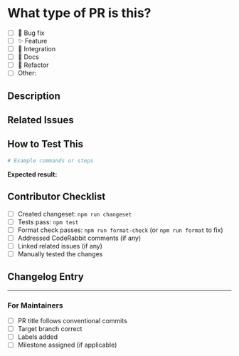 # What type of PR is this?
<!-- Check one -->

 - [ ] 🐛 Bug fix
 - [ ] ✨ Feature
 - [ ] 🔌 Integration
 - [ ] 📝 Docs
 - [ ] 🧹 Refactor
 - [ ] Other:
## Description
<!-- What does this PR do? -->

## Related Issues
<!-- Link issues: Fixes #123 -->

## How to Test This
<!-- Quick steps to verify the changes work -->
```bash
# Example commands or steps
```

**Expected result:**
<!-- What should happen? -->

## Contributor Checklist
- [ ] Created changeset: `npm run changeset`
- [ ] Tests pass: `npm test`
- [ ] Format check passes: `npm run format-check` (or `npm run format` to fix)
- [ ] Addressed CodeRabbit comments (if any)
- [ ] Linked related issues (if any)
- [ ] Manually tested the changes

## Changelog Entry
<!-- One line describing the change for users -->
<!-- Example: "Added Kiro IDE integration with automatic task status updates" -->

---

### For Maintainers

- [ ] PR title follows conventional commits
- [ ] Target branch correct
- [ ] Labels added
- [ ] Milestone assigned (if applicable)
